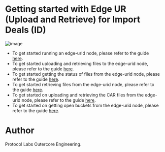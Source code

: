# Getting started with Edge UR (Upload and Retrieve) for Import Deals (ID)

![image](https://github.com/application-research/delta-edge-urid/assets/4479171/7980aba7-c094-4843-b7ee-88e145b792a1)


- To get started running an edge-urid node, please refer to the guide [here](running_node.md).
- To get started uploading and retrieving files to the edge-urid node, please refer to the guide [here](upload_file.md).
- To get started getting the status of files from the edge-urid node, please refer to the guide [here](check_status.md).
- To get started retrieving files from the edge-urid node, please refer to the guide [here](retrieve_gateway.md).
- To get started on uploading and retrieving the CAR files from the edge-urid node, please refer to the guide [here](upload_car_file.md).
- To get started on getting open buckets from the edge-urid node, please refer to the guide [here](get_buckets_collections.md).

# Author
Protocol Labs Outercore Engineering.
